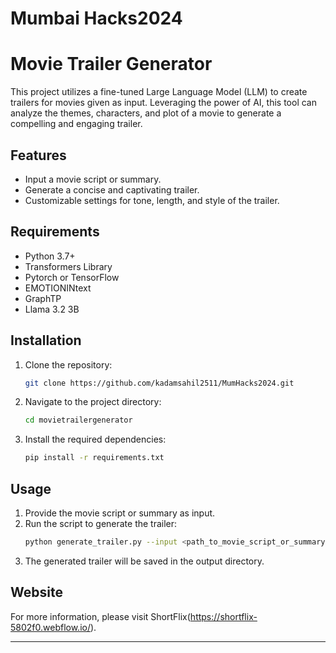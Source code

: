 # Mumbai Hacks2024
# Movie Trailer Generator

This project utilizes a fine-tuned Large Language Model (LLM) to create trailers for movies given as input. Leveraging the power of AI, this tool can analyze the themes, characters, and plot of a movie to generate a compelling and engaging trailer.

## Features
- Input a movie script or summary.
- Generate a concise and captivating trailer.
- Customizable settings for tone, length, and style of the trailer.

## Requirements
- Python 3.7+
- Transformers Library
- Pytorch or TensorFlow
- EMOTIONINtext
- GraphTP
- Llama 3.2 3B

## Installation
1. Clone the repository:
    ```bash
    git clone https://github.com/kadamsahil2511/MumHacks2024.git
    ```
2. Navigate to the project directory:
    ```bash
    cd movietrailergenerator
    ```
3. Install the required dependencies:
    ```bash
    pip install -r requirements.txt
    ```

## Usage
1. Provide the movie script or summary as input.
2. Run the script to generate the trailer:
    ```bash
    python generate_trailer.py --input <path_to_movie_script_or_summary>
    ```
3. The generated trailer will be saved in the output directory.

## Website
For more information, please visit ShortFlix(https://shortflix-5802f0.webflow.io/).

---
